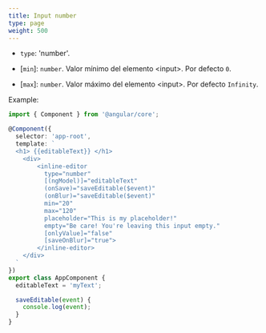 ```yaml
---
title: Input number
type: page
weight: 500
---
```

*  `type`: 'number'.

*  \[`min`]: `number`. Valor mínimo del elemento \<input>. Por defecto `0`.

*  \[`max`]: `number`. Valor máximo del elemento \<input>. Por defecto `Infinity`.

<!--more-->

Example:

``` typescript
import { Component } from '@angular/core';

@Component({
  selector: 'app-root',
  template: `
  <h1> {{editableText}} </h1>
    <div>
        <inline-editor 
          type="number" 
          [(ngModel)]="editableText" 
          (onSave)="saveEditable($event)" 
          (onBlur)="saveEditable($event)"
          min="20"
          max="120"
          placeholder="This is my placeholder!"
          empty="Be care! You're leaving this input empty."
          [onlyValue]="false"
          [saveOnBlur]="true">
        </inline-editor>
    </div>
  `
})
export class AppComponent {
  editableText = 'myText';

  saveEditable(event) {
    console.log(event);
  }
}

```
